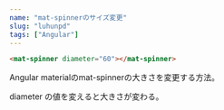 ```yaml
---
name: "mat-spinnerのサイズ変更"
slug: "luhunpd"
tags: ["Angular"]
---
```



```html
<mat-spinner diameter="60"></mat-spinner>
```

Angular materialのmat-spinnerの大きさを変更する方法。

diameter の値を変えると大きさが変わる。

